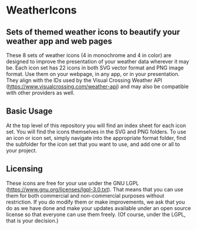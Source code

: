 # WeatherIcons

## Sets of themed weather icons to beautify your weather app and web pages

These 8 sets of weather icons (4 in monochrome and 4 in color) are designed to improve the presentation of your weather data wherever it may be.  Each icon set has 22 icons in both SVG vector format and PNG image format.  Use them on your webpage, in any app, or in your presentation.  They align with the IDs used by the Visual Crossing Weather API (https://www.visualcrossing.com/weather-api) and may also be compatible with other providers as well.

## Basic Usage

At the top level of this repository you will find an index sheet for each icon set.  You will find the icons themselves in the SVG and PNG folders.  To use an icon or icon set, simply navigate into the appropriate format folder, find the subfolder for the icon set that you want to use, and add one or all to your project.

## Licensing

These icons are free for your use under the GNU LGPL (https://www.gnu.org/licenses/lgpl-3.0.txt).  That means that you can use them for both commercial and non-commercial purposes without restriction.  If you do modify them or make improvements, we ask that you do as we have done and make your updates available under an open source license so that everyone can use them freely.  (Of course, under the LGPL, that is your decision.)
